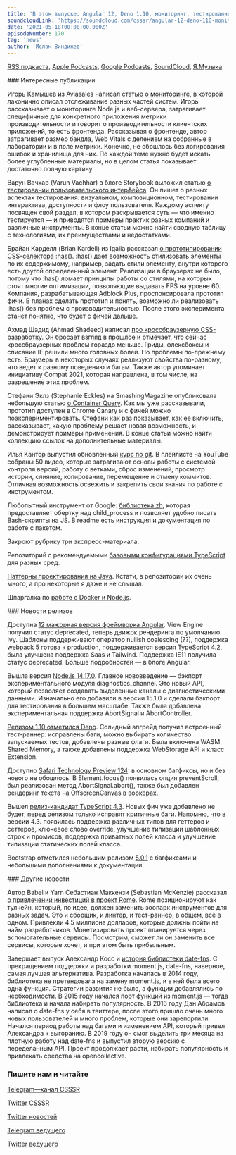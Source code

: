 ```yaml
---
title: 'В этом выпуске: Angular 12, Deno 1.10, мониторинг, тестирование UI, прототип селектора :has(), обновленный курс по git от Ильи Кантора, инвестиции в Rome и история библиотеки date-fns.'
soundcloudLink: 'https://soundcloud.com/csssr/angular-12-deno-110-monitoring-testirovanie-ui-has-kurs-po-git-rome-typescript-43-rc'
date: '2021-05-18T00:00:00.000Z'
episodeNumber: 170
tag: 'news'
author: 'Ислам Виндижев'
---
```


  [RSS подкаста](https://radio.csssr.com/rss/news512.rss), [Apple Podcasts](https://podcasts.apple.com/us/podcast/id1370045815), [Google Podcasts](https://podcasts.google.com/?feed=aHR0cHM6Ly9yYWRpby5jc3Nzci5jb20vcnNzL25ld3M1MTIucnNz&ep=14), [SoundCloud](https://soundcloud.com/csssr/sets/512-news), [Я.Музыка](https://music.yandex.ru/album/7040324/track/54795992)

<ParagraphWithImage imageName="manWithLaptop" imageSide="right">
  ### Интересные публикации

Игорь Камышев из Aviasales написал статью [о мониторинге](https://blog.kamyshev.me/solid-frontend-monitoring/), в которой лаконично описал отслеживание разных частей систем. Игорь рассказывает о мониторинге Node.js и веб-сервера, затрагивает специфичные для конкретного приложения метрики производительности и говорит о производительности клиентских приложений, то есть фронтенда. Рассказывая о фронтенде, автор затрагивает размер бандла, Web Vitals с делением на собранные в лаборатории и в поле метрики. Конечно, не обошлось без логирования ошибок и хранилища для них. По каждой теме нужно будет искать более углубленные материалы, но в целом статья показывает достаточно полную картину.
</ParagraphWithImage>

Варун Вачхар (Varun Vachhar) в блоге Storybook выложил статью [о тестировании пользовательского интерфейса](https://storybook.js.org/blog/how-to-actually-test-uis/). Он пишет о разных аспектах тестирования: визуальном, композиционном, тестировании интерактива, доступности и флоу пользователя. Каждому аспекту посвящен свой раздел, в котором раскрывается суть — что именно тестируется — и приводятся примеры практик разных компаний и различные инструменты. В конце статьи можно найти сводную таблицу с технологиями, их преимуществами и недостатками.

Брайан Карделл (Brian Kardell) из Igalia рассказал [о прототипировании CSS-селектора :has()](https://bkardell.com/blog/canihas.html). :has() дает возможность стилизовать элементы по их содержимому, например, задать стили элементу, внутри которого есть другой определенный элемент. Реализации в браузерах не было, потому что :has() ломает принципы работы со стилями, на которых стоят многие оптимизации, позволяющие выдавать FPS на уровне 60. Компания, разрабатывающая Adblock Plus, проспонсировала прототип фичи. В планах сделать прототип и понять, возможно ли реализовать :has() без проблем с производительностью. После этого эксперимента станет понятно, что будет с фичей дальше.

Ахмад Шадид (Ahmad Shadeed) написал [про кроссбраузерную CSS-разработку](https://ishadeed.com/article/cross-browser-development/). Он бросает взгляд в прошлое и отмечает, что сейчас кроссбраузерных проблем гораздо меньше. Гриды, флексбоксы и списание IE решили много головных болей. Но проблемы по-прежнему есть. Браузеры в некоторых случаях реализуют свойства по-разному, что ведет к разному поведению и багам. Также автор упоминает инициативу Compat 2021, которая направлена, в том числе, на разрешение этих проблем.

Стефани Эклз (Stephanie Eckles) на SmashingMagazine опубликовала небольшую статью [о Container Query](https://www.smashingmagazine.com/2021/05/complete-guide-css-container-queries/). Как мы уже рассказывали, прототип доступен в Chrome Canary и с фичей можно поэкспериментировать. Стефани как раз показывает, как ее включить, рассказывает, какую проблему решает новая возможность, и демонстрирует примеры применения. В конце статьи можно найти коллекцию ссылок на дополнительные материалы.

Илья Кантор выпустил обновленный [курс по git](https://www.youtube.com/playlist?list=PLDyvV36pndZFHXjXuwA_NywNrVQO0aQqb). В плейлисте на YouTube собраны 50 видео, которые затрагивают основы работы с системой контроля версий, работу с ветками, сброс изменений, просмотр истории, слияние, копирование, перемещение и отмену коммитов. Отличная возможность освежить и закрепить свои знания по работе с инструментом.

Любопытный инструмент от Google: [библиотека zh](https://github.com/google/zx), которая предоставляет обертку над child_process и позволяет удобно писать Bash-скрипты на JS. В readme есть инструкция и документация по работе с пакетом.

Закроют рубрику три экспресс-материала.

Репозиторий с рекомендуемыми [базовыми конфигурациями TypeScript](https://github.com/tsconfig/bases) для разных сред.

[Паттерны проектирования на Java](https://github.com/iluwatar/java-design-patterns). Кстати, в репозитории их очень много, а про некоторые я даже и не слышал.

Шпаргалка по [работе с Docker и Node.js](https://github.com/OWASP/CheatSheetSeries/blob/master/cheatsheets/NodeJS_Docker_Cheat_Sheet.md).

<ParagraphWithImage imageName="laptopNews" imageSide="right">
  ### Новости релизов

Доступна [12 мажорная версия фреймворка Angular](https://blog.angular.io/angular-v12-is-now-available-32ed51fbfd49). View Engine получил статус deprecated, теперь движок рендеринга по умолчанию Ivy. Шаблоны поддерживают оператор nullish coalescing (??), поддержка webpack 5 готова к production, поддерживается версия TypeScript 4.2, была улучшена поддержка Saas и Tailwind. Поддержка IE11 получила статус deprecated. Больше подробностей — в блоге Angular.
</ParagraphWithImage>

Вышла версия [Node.js 14.17.0](https://nodejs.org/en/blog/release/v14.17.0/). Главное нововведение — бэкпорт экспериментального модуля diagnostics_channel. Это новый API, который позволяет создавать выделенные каналы с диагностическими данными. Изначально его добавили в версии 15.1.0 и сделали бэкпорт для тестирования в большем масштабе. Также была добавлена экспериментальная поддержка AbortSignal и AbortController.

[Релизом 1.10 отметился Deno](https://deno.com/blog/v1.10). Солидный апгрейд получил встроенный тест-раннер: исправлены баги, можно выбирать количество запускаемых тестов, добавлены разные флаги. Была включена WASM Shared Memory, а также добавлены поддержка WebStorage API и класс Extension.

Доступно [Safari Technology Preview 124](https://webkit.org/blog/11672/release-notes-for-safari-technology-preview-124/): в основном багфиксы, но и без нового не обошлось. В Element.focus() появилась опция preventScroll, был реализован метод AbortSignal.abort(), также был добавлен рендеринг текста на OffscreenCanvas в воркерах.

Вышел [релиз-кандидат TypeScript 4.3](https://devblogs.microsoft.com/typescript/announcing-typescript-4-3-rc/). Новых фич уже добавлено не будет, перед релизом только исправят критичные баги. Напомню, что в версии 4.3. появилась поддержка различных типов для геттеров и сеттеров, ключевое слово override, улучшение типизации шаблонных строк и промисов, поддержка приватных полей класса и улучшение типизации статических полей класса.

Bootstrap отметился небольшим релизом [5.0.1](https://blog.getbootstrap.com/2021/05/13/bootstrap-5-0-1) с багфиксами и небольшими дополнениями к документации.

<ParagraphWithImage imageName="laptopDialog" imageSide="right">
  ### Другие новости

Автор Babel и Yarn Себастиан Маккензи (Sebastian McKenzie) рассказал [о привлечении инвестиций в проект Rome](https://rome.tools/blog/announcing-rome-tools-inc/). Rome позиционируют как тулчейн, который, по идее, должен заменить зоопарк инструментов для разных задач. Это и сборщик, и линтер, и тест-раннер, в общем, всё в одном. Привлекли 4.5 миллиона долларов, которые должны пойти на найм разработчиков. Монетизировать проект планируется через вспомогательные сервисы. Посмотрим, сможет ли он заменить все сервисы, которые хочет, и при этом быть прибыльным.
</ParagraphWithImage>

Завершает выпуск Александр Косс и [история библиотеки date-fns](https://twitter.com/kossnocorp/status/1392449481053032450). С прекращением поддержки и разработки moment.js, date-fns, наверное, самая лучшая альтернатива. Разработка началась в 2014 году, библиотека не претендовала на замену moment.js, и в ней была всего одна функция. Стратегии развития не было, а функции добавлялись по необходимости. В 2015 году начался порт функций из moment.js — тогда библиотека и начала набирать популярность. В 2016 году Дэн Абрамов написал о date-fns у себя в твиттере, после этого пришло очень много новых пользователей и много проблем, которые они зарепортили. Начался период работы над багами и изменением API, который привел Александра к выгоранию. В 2019 году он смог выделить три месяца на плотную работу над date-fns и выпустил вторую версию с переделанным API. Проект продолжает расти, набирать популярность и привлекать средства на opencollective.

  ### Пишите нам и читайте
  [Telegram—канал CSSSR](https://t.me/csssr)

  [Twitter CSSSR](https://twitter.com/csssr_dev)

  [Twitter новостей](https://twitter.com/csssr_news)

  [Telegram ведущего](https://t.me/Vindizh)

  [Twitter ведущего](https://twitter.com/Vindizh)
